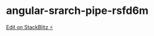 # angular-srarch-pipe-rsfd6m

[Edit on StackBlitz ⚡️](https://stackblitz.com/edit/angular-srarch-pipe-rsfd6m)